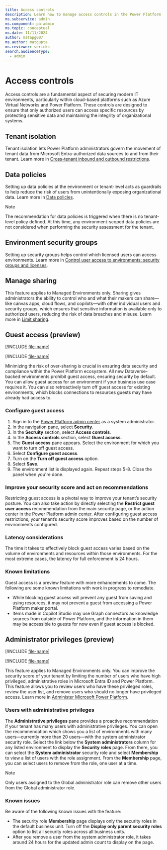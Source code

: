 ```yaml
---
title: Access controls
description: Learn how to manage access controls in the Power Platform admin center.
ms.subservice: admin
ms.component: pa-admin
ms.topic: conceptual
ms.date: 11/11/2024
author: matapg007
ms.author: matgupta
ms.reviewer: sericks
search.audienceType: 
  - admin
---
```


# Access controls
                                                  
Access controls are a fundamental aspect of securing modern IT environments, particularly within cloud-based platforms such as Azure Virtual Networks and Power Platform. These controls are designed to ensure that only authorized users can access specific resources by protecting sensitive data and maintaining the integrity of organizational systems.

## Tenant isolation 
Tenant isolation lets Power Platform administrators govern the movement of tenant data from Microsoft Entra-authorized data sources to and from their tenant. Learn more in [Cross-tenant inbound and outbound restrictions](../cross-tenant-restrictions.md).

## Data policies 
Setting up data policies at the environment or tenant-level acts as guardrails to help reduce the risk of users from unintentionally exposing organizational data. Learn more in [Data policies](../wp-data-loss-prevention.md).

> [!Note]
> The recommendation for data policies is triggered when there is no tenant-level policy defined. At this time, any environment-scoped data policies are not considered when performing the security assessment for the tenant.

## Environment security groups 
Setting up security groups helps control which licensed users can access environments. Learn more in [Control user access to environments: security groups and licenses](../control-user-access.md).

## Manage sharing 
This feature applies to Managed Environments only. Sharing gives administrators the ability to control who and what their makers can share&mdash;like canvas apps, cloud flows, and copilots&mdash;with other individual users and security groups, which ensures that sensitive information is available only to authorized users, reducing the risk of data breaches and misuse. Learn more in [Limit sharing](../managed-environment-sharing-limits.md).

## Guest access (preview)
[!INCLUDE [file-name](~/../shared-content/shared/preview-includes/preview-banner-section.md)]

[!INCLUDE [file-name](~/../shared-content/shared/preview-includes/preview-note-pp.md)]

Minimizing the risk of over-sharing is crucial in ensuring data security and compliance within the Power Platform ecosystem. All new Dataverse-backed environments prohibit guest access, ensuring security by default. You can allow guest access for an environment if your business use case requires it. You can also retroactively turn off guest access for existing environments, which blocks connections to resources guests may have already had access to.  

### Configure guest access
1. Sign in to the [Power Platform admin center](https://admin.powerplatform.microsoft.com) as a system administrator.
1. In the navigation pane, select **Security**.
1. In the **Secruity** section, select **Access controls**.
1. In the **Access controls** section, select **Guest access**.
1. The **Guest access** pane appears. Select the environment for which you want to turn off guest access.
1. Select **Configure guest access**.
1. Turn on the **Turn off guest access** option.
1. Select **Save**.
1. The environment list is displayed again. Repeat steps 5-8. Close the panel when you're done.

### Improve your security score and act on recommendations 
Restricting guest access is a pivotal way to improve your tenant’s security posture. You can also take action by directly selecting the **Restrict guest user access** recommendation from the main security page, or the action center in the Power Platform admin center. After configuring guest access restrictions, your tenant’s security score improves based on the number of environments configured.  

### Latency considerations 
The time it takes to effectively block guest access varies based on the volume of environments and resources within those environments. For the most extreme cases, the latency for full enforcement is 24 hours.  

### Known limitations 
Guest access is a preview feature with more enhancements to come. The following are some known limitations with work in progress to remediate. 

- While blocking guest access will prevent any guest from saving and using resources, it may not prevent a guest from accessing a Power Platform maker portal.  
- Items made in Copilot Studio may use Graph connectors as knowledge sources from outside of Power Platform, and the information in them may be accessible to guests for now even if guest access is blocked. 

## Administrator privileges (preview)
[!INCLUDE [file-name](~/../shared-content/shared/preview-includes/preview-banner-section.md)]

[!INCLUDE [file-name](~/../shared-content/shared/preview-includes/preview-note-pp.md)]

This feature applies to Managed Environments only. You can improve the security score of your tenant by limiting the number of users who have high privileged, administrative roles in Microsoft Entra ID and Power Platform. This feature allows you to review users who have these privileged roles, review the user list, and remove users who should no longer have privileged access. Learn more in [Administer Microsoft Power Platform](../admin-documentation.md).

### Users with administrative privileges
The **Administrative privileges** pane provides a proactive recommendation if your tenant has many users with administrative privileges. You can open the recommendation which shows you a list of environments with many users&mdash;currently more than 20 users&mdash;with the system administrator security role. Select the link below the **System administrators** column for any listed environment to display the **Security roles** page. From there, you can select the **System administrator** security role and select **Membership** to view a list of users with the role assignment. From the **Membership** page, you can select users to remove from the role, one user at a time. 

> [!Note]
> Only users assigned to the Global administrator role can remove other users from the Global administrator role.

### Known issues
Be aware of the following known issues with the feature:

- The security role **Membership** page displays only the security roles in the default business unit. Turn off the **Display only parent security roles** option to list all security roles across all business units.
- After you remove a user from the system administrator role, it takes around 24 hours for the updated admin count to display on the page.
